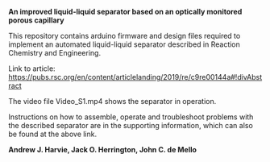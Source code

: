**An improved liquid-liquid separator based on an optically monitored porous capillary**

This repository contains arduino firmware and design files required to implement an automated liquid-liquid separator described in Reaction Chemistry and Engineering. 

Link to article: https://pubs.rsc.org/en/content/articlelanding/2019/re/c9re00144a#!divAbstract

The video file Video_S1.mp4 shows the separator in operation.

Instructions on how to assemble, operate and troubleshoot problems with the described separator are in the supporting information, which can also be found at the above link.

**Andrew J. Harvie, Jack O. Herrington, John C. de Mello**
